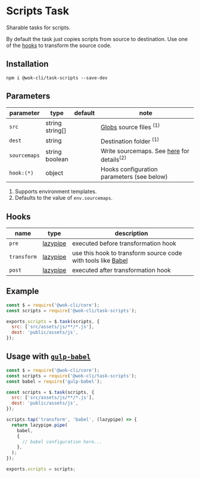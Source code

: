 # Scripts Task

Sharable tasks for scripts.

By default the task just copies scripts from source to destination. Use one of the [hooks](#hooks) to transform the source code.

## Installation

```
npm i @wok-cli/task-scripts --save-dev
```

## Parameters

| parameter    | type               | default | note                                                      |
| ------------ | ------------------ | ------- | --------------------------------------------------------- |
| `src`        | string<br>string[] |         | [Globs][1] source files <sup>(1)</sup>                    |
| `dest`       | string             |         | Destination folder <sup>(1)</sup>                         |
| `sourcemaps` | string<br>boolean  |         | Write sourcemaps. See [here][2] for details<sup>(2)</sup> |
| `hook:(*)`   | object             |         | Hooks configuration parameters (see below)                |

1. Supports environment templates.
2. Defaults to the value of `env.sourcemaps`.

[1]: https://gulpjs.com/docs/en/api/concepts#globs
[2]: https://gulpjs.com/docs/en/api/src#sourcemaps

## Hooks

| name        | type          | description                                                                         |
| ----------- | ------------- | ----------------------------------------------------------------------------------- |
| `pre`       | [lazypipe][1] | executed before transformation hook                                                 |
| `transform` | [lazypipe][1] | use this hook to transform source code with tools like [Babel](https://babeljs.io/) |
| `post`      | [lazypipe][1] | executed after transformation hook                                                  |

[1]: https://github.com/OverZealous/lazypipe

## Example

```js
const $ = require('@wok-cli/core');
const scripts = require('@wok-cli/task-scripts');

exports.scripts = $.task(scripts, {
  src: ['src/assets/js/**/*.js'],
  dest: 'public/assets/js',
});
```

## Usage with [`gulp-babel`](https://www.npmjs.com/package/gulp-babel)

```js
const $ = require('@wok-cli/core');
const scripts = require('@wok-cli/task-scripts');
const babel = require('gulp-babel');

const scripts = $.task(scripts, {
  src: ['src/assets/js/**/*.js'],
  dest: 'public/assets/js',
});

scripts.tap('transform', 'babel', (lazypipe) => {
  return lazypipe.pipe(
    babel,
    {
      // babel configuration here...
    },
  );
});

exports.scripts = scripts;
```
